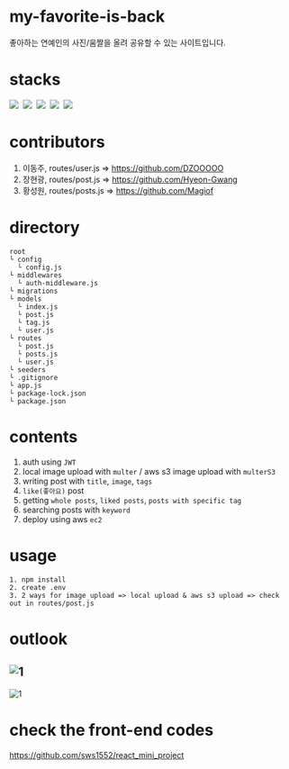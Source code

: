 # my-favorite-is-back
좋아하는 연예인의 사진/움짤을 올려 공유할 수 있는 사이트입니다.

# stacks
<img src="https://img.shields.io/badge/Node.js-339933?style=for-the-badge&logo=Node.js&logoColor=white">&nbsp;
<img src="https://img.shields.io/badge/Express-009688?style=for-the-badge&logo=Express&logoColor=white">&nbsp;
<img src="https://img.shields.io/badge/MySQL-4479a1?style=for-the-badge&logo=MySQL&logoColor=white">&nbsp;
<img src="https://img.shields.io/badge/Sequelize-52b0e7?style=for-the-badge&logo=Sequelize&logoColor=white">&nbsp;
<img src="https://img.shields.io/badge/Json Web Token-8a8a8a?style=for-the-badge&logo=JSON Web Tokens&logoColor=white">&nbsp;

# contributors
1. 이동주, routes/user.js => https://github.com/DZOOOOO
2. 장현광, routes/post.js => https://github.com/Hyeon-Gwang
3. 황성원, routes/posts.js => https://github.com/Magiof

# directory
```
root
└ config
  └ config.js
└ middlewares
  └ auth-middleware.js
└ migrations
└ models
  └ index.js
  └ post.js
  └ tag.js
  └ user.js
└ routes
  └ post.js
  └ posts.js
  └ user.js
└ seeders
└ .gitignore
└ app.js
└ package-lock.json
└ package.json
```

# contents
1. auth using `JWT`
2. local image upload with `multer` / aws s3 image upload with `multerS3`
2. writing post with `title`, `image`, `tags`
3. `like(좋아요)` post
4. getting `whole posts`, `liked posts`, `posts with specific tag`
5. searching posts with `keyword`
6. deploy using aws `ec2`

# usage
```
1. npm install
2. create .env
3. 2 ways for image upload => local upload & aws s3 upload => check out in routes/post.js
```

# outlook
![1](https://user-images.githubusercontent.com/48178101/154514641-abf81ca9-7103-4fde-b5cf-7d0c882332e1.png)
---
![1](https://user-images.githubusercontent.com/48178101/154515416-95e2755c-7f09-4ed6-bcf2-e5e24ac14d51.gif)

# check the front-end codes
https://github.com/sws1552/react_mini_project
